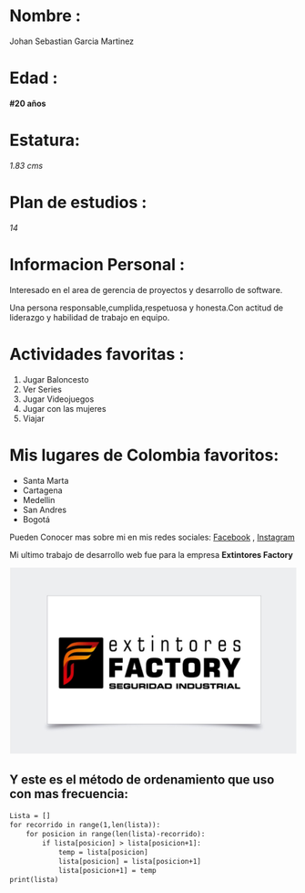 
# Nombre :

Johan Sebastian Garcia Martinez

# Edad :

**#20 años**

# Estatura:

*1.83 cms*

# Plan de estudios :

*14*

# Informacion Personal :

Interesado en el area de gerencia de proyectos y desarrollo de software.

Una persona responsable,cumplida,respetuosa y honesta.Con actitud de liderazgo y habilidad de trabajo en equipo.

# Actividades favoritas :
1. Jugar Baloncesto
2. Ver Series
3. Jugar Videojuegos
4. Jugar con las mujeres
5. Viajar

# Mis lugares de Colombia favoritos:
* Santa Marta
* Cartagena
* Medellin
* San Andres
* Bogotá

Pueden Conocer mas sobre mi en mis redes sociales: [Facebook](https://web.facebook.com/johan.martinez.50596) , [Instagram](https://www.instagram.com/johansemartinez/)

Mi ultimo trabajo de desarrollo web fue para la empresa **Extintores Factory**

![](logotipo.jpeg)


## Y este es el método de ordenamiento que uso con mas frecuencia:
```
Lista = []
for recorrido in range(1,len(lista)):
	for posicion in range(len(lista)-recorrido):
		if lista[posicion] > lista[posicion+1]:
			temp = lista[posicion]
			lista[posicion] = lista[posicion+1]
			lista[posicion+1] = temp
print(lista)
```







